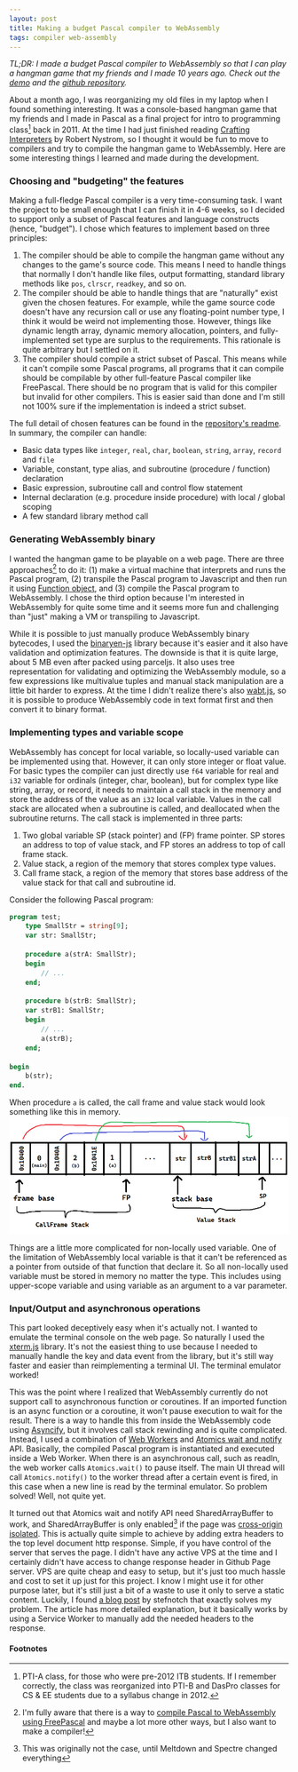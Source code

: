 ```yaml
---
layout: post
title: Making a budget Pascal compiler to WebAssembly
tags: compiler web-assembly
---
```


*TL;DR: I made a budget Pascal compiler to WebAssembly so that I can play a hangman game that my friends and I made 10 years ago. Check out the [demo](https://faizilham.github.io/lab/budget-pascal/#hangman) and the [github repository](https://github.com/faizilham/budgetpascal).*

About a month ago, I was reorganizing my old files in my laptop when I found something interesting. It was a console-based hangman game that my friends and I made in Pascal as a final project for intro to programming class[^1] back in 2011. At the time I had just finished reading [Crafting Interpreters](https://craftinginterpreters.com/) by Robert Nystrom, so I thought it would be fun to move to compilers and try to compile the hangman game to WebAssembly. Here are some interesting things I learned and made during the development.

### Choosing and "budgeting" the features
Making a full-fledge Pascal compiler is a very time-consuming task. I want the project to be small enough that I can finish it in 4-6 weeks, so I decided to support only a subset of Pascal features and language constructs (hence, "budget"). I chose which features to implement based on three principles:
1. The compiler should be able to compile the hangman game without any changes to the game's source code. This means I need to handle things that normally I don't handle like files, output formatting, standard library methods like `pos`, `clrscr`, `readkey`, and so on.
2. The compiler should be able to handle things that are "naturally" exist given the chosen features. For example, while the game source code doesn't have any recursion call or use any floating-point number type, I think it would be weird not implementing those. However, things like dynamic length array, dynamic memory allocation, pointers, and fully-implemented set type are surplus to the requirements. This rationale is quite arbitrary but I settled on it.
3. The compiler should compile a strict subset of Pascal. This means while it can't compile some Pascal programs, all programs that it can compile should be compilable by other full-feature Pascal compiler like FreePascal. There should be no program that is valid for this compiler but invalid for other compilers. This is easier said than done and I'm still not 100% sure if the implementation is indeed a strict subset.

The full detail of chosen features can be found in the [repository's readme](https://github.com/faizilham/budgetpascal#which-subset-of-pascal). In summary, the compiler can handle:
- Basic data types like `integer`, `real`, `char`, `boolean`, `string`, `array`, `record` and `file`
- Variable, constant, type alias, and subroutine (procedure / function) declaration
- Basic expression, subroutine call and control flow statement
- Internal declaration (e.g. procedure inside procedure) with local / global scoping
- A few standard library method call

### Generating WebAssembly binary
I wanted the hangman game to be playable on a web page. There are three approaches[^2] to do it: (1) make a virtual machine that interprets and runs the Pascal program, (2) transpile the Pascal program to Javascript and then run it using [Function object](https://developer.mozilla.org/en-US/docs/Web/JavaScript/Reference/Global_Objects/Function/Function), and (3) compile the Pascal program to WebAssembly. I chose the third option because I'm interested in WebAssembly for quite some time and it seems more fun and challenging than "just" making a VM or transpiling to Javascript.

While it is possible to just manually produce WebAssembly binary bytecodes, I used the [binaryen-js](https://github.com/AssemblyScript/binaryen.js/) library because it's easier and it also have validation and optimization features. The downside is that it is quite large, about 5 MB even after packed using parceljs. It also uses tree representation for validating and optimizing the WebAssembly module, so a few expressions like multivalue tuples and manual stack manipulation are a little bit harder to express. At the time I didn't realize there's also [wabt.js](https://github.com/AssemblyScript/wabt.js), so it is possible to produce WebAssembly code in text format first and then convert it to binary format.

### Implementing types and variable scope
WebAssembly has concept for local variable, so locally-used variable can be implemented using that. However, it can only store integer or float value. For basic types the compiler can just directly use `f64` variable for real and `i32` variable for ordinals (integer, char, boolean), but for complex type like string, array, or record, it needs to maintain a call stack in the memory and store the address of the value as an `i32` local variable. Values in the call stack are allocated when a subroutine is called, and deallocated when the subroutine returns. The call stack is implemented in three parts:
1. Two global variable SP (stack pointer) and (FP) frame pointer. SP stores an address to top of value stack, and FP stores an address to top of call frame stack.
2. Value stack, a region of the memory that stores complex type values.
3. Call frame stack, a region of the memory that stores base address of the value stack for that call and subroutine id.

Consider the following Pascal program:
```pascal
program test;
    type SmallStr = string[9];
    var str: SmallStr;

    procedure a(strA: SmallStr);
    begin
        // ...
    end;

    procedure b(strB: SmallStr);
    var strB1: SmallStr;
    begin
        // ...
        a(strB);
    end;

begin
    b(str);
end.
```

When procedure `a` is called, the call frame and value stack would look something like this in memory.
![image](/img/2021/budget-pascal-stack.png)

Things are a little more complicated for non-locally used variable. One of the limitation of WebAssembly local variable is that it can't be referenced as a pointer from outside of that function that declare it. So all non-locally used variable must be stored in memory no matter the type. This includes using upper-scope variable and using variable as an argument to a var parameter.

### Input/Output and asynchronous operations
This part looked deceptively easy when it's actually not. I wanted to emulate the terminal console on the web page. So naturally I used the [xterm.js](https://xtermjs.org/) library. It's not the easiest thing to use because I needed to manually handle the key and data event from the library, but it's still way faster and easier than reimplementing a terminal UI. The terminal emulator worked!

This was the point where I realized that WebAssembly currently do not support call to asynchronous function or coroutines. If an imported function is an async function or a coroutine, it won't pause execution to wait for the result. There is a way to handle this from inside the WebAssembly code using [Asyncify](https://kripken.github.io/blog/wasm/2019/07/16/asyncify.html), but it involves call stack rewinding and is quite complicated. Instead, I used a combination of [Web Workers](https://developer.mozilla.org/en-US/docs/Web/API/Web_Workers_API/Using_web_workers) and [Atomics wait and notify](https://developer.mozilla.org/en-US/docs/Web/JavaScript/Reference/Global_Objects/Atomics) API. Basically, the compiled Pascal program is instantiated and executed inside a Web Worker. When there is an asynchronous call, such as readln, the web worker calls `Atomics.wait()` to pause itself. The main UI thread will call `Atomics.notify()` to the worker thread after a certain event is fired, in this case when a new line is read by the terminal emulator. So problem solved! Well, not quite yet.

It turned out that Atomics wait and notify API need SharedArrayBuffer to work, and SharedArrayBuffer is only enabled[^3] if the page was [cross-origin isolated](https://developer.mozilla.org/en-US/docs/Web/JavaScript/Reference/Global_Objects/SharedArrayBuffer#security_requirements). This is actually quite simple to achieve by adding extra headers to the top level document http response. Simple, if you have control of the server that serves the page. I didn't have any active VPS at the time and I certainly didn't have access to change response header in Github Page server. VPS are quite cheap and easy to setup, but it's just too much hassle and cost to set it up just for this project. I know I might use it for other purpose later, but it's still just a bit of a waste to use it only to serve a static content. Luckily, I found [a blog post](https://dev.to/stefnotch/enabling-coop-coep-without-touching-the-server-2d3n) by stefnotch that exactly solves my problem. The article has more detailed explanation, but it basically works by using a Service Worker to manually add the needed headers to the response.

#### Footnotes

[^1]: PTI-A class, for those who were pre-2012 ITB students. If I remember correctly, the class was reorganized into PTI-B and DasPro classes for CS & EE students due to a syllabus change in 2012.
[^2]: I'm fully aware that there is a way to [compile Pascal to WebAssembly using FreePascal](https://wiki.freepascal.org/WebAssembly/Compiler) and maybe a lot more other ways, but I also want to make a compiler!
[^3]: This was originally not the case, until Meltdown and Spectre changed everything
